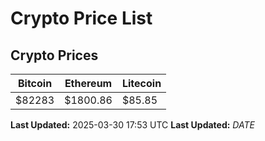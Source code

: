 # Crypto Price List

## Crypto Prices
| Bitcoin | Ethereum | Litecoin |
| ------- | -------- | -------- |
| $82283 | $1800.86 | $85.85 |
**Last Updated:** 2025-03-30 17:53 UTC
**Last Updated:** $DATE$
